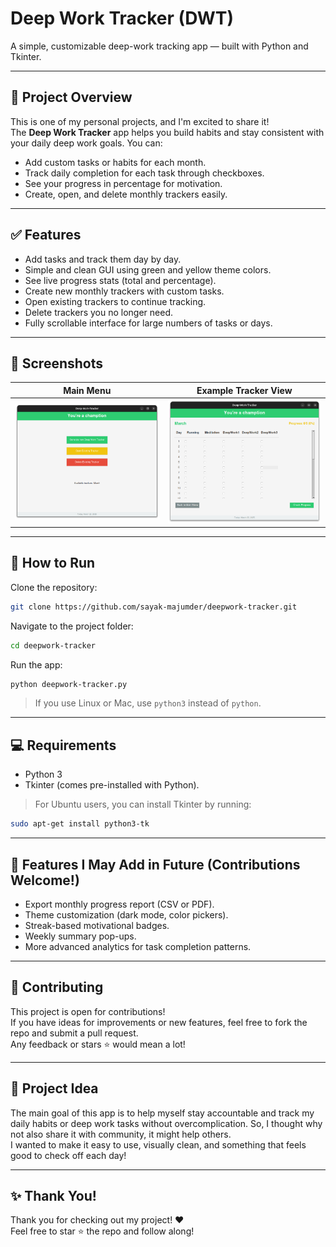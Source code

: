 # Deep Work Tracker (DWT)

A simple, customizable deep-work tracking app — built with Python and Tkinter.

---

## 🌟 Project Overview
This is one of my personal projects, and I'm excited to share it!  
The **Deep Work Tracker** app helps you build habits and stay consistent with your daily deep work goals. You can:

- Add custom tasks or habits for each month.
- Track daily completion for each task through checkboxes.
- See your progress in percentage for motivation.
- Create, open, and delete monthly trackers easily.

---

## ✅ Features
- Add tasks and track them day by day.
- Simple and clean GUI using green and yellow theme colors.
- See live progress stats (total and percentage).
- Create new monthly trackers with custom tasks.
- Open existing trackers to continue tracking.
- Delete trackers you no longer need.
- Fully scrollable interface for large numbers of tasks or days.

---

## 📸 Screenshots

| Main Menu | Example Tracker View |
|-----------|----------------------|
| ![Main Menu Screenshot](./mainmenu.png) | ![Tracker Screenshot](./Tracker.png) |

---

## 🚀 How to Run

Clone the repository:
```bash
git clone https://github.com/sayak-majumder/deepwork-tracker.git
```

Navigate to the project folder:
```bash
cd deepwork-tracker
```

Run the app:
```bash
python deepwork-tracker.py
```
> If you use Linux or Mac, use `python3` instead of `python`.

---

## 💻 Requirements
- Python 3
- Tkinter (comes pre-installed with Python).  
> For Ubuntu users, you can install Tkinter by running:
```bash
sudo apt-get install python3-tk
```

---

## 🎯 Features I May Add in Future (Contributions Welcome!)
- Export monthly progress report (CSV or PDF).
- Theme customization (dark mode, color pickers).
- Streak-based motivational badges.
- Weekly summary pop-ups.
- More advanced analytics for task completion patterns.

---

## 🤝 Contributing
This project is open for contributions!  
If you have ideas for improvements or new features, feel free to fork the repo and submit a pull request.  
Any feedback or stars ⭐ would mean a lot!

---

## 🧩 Project Idea
The main goal of this app is to help myself stay accountable and track my daily habits or deep work tasks without overcomplication. So, I thought why not also share it with community, it might help others.  
I wanted to make it easy to use, visually clean, and something that feels good to check off each day!

---

## ✨ Thank You!
Thank you for checking out my project! ❤️   
Feel free to star ⭐ the repo and follow along!


